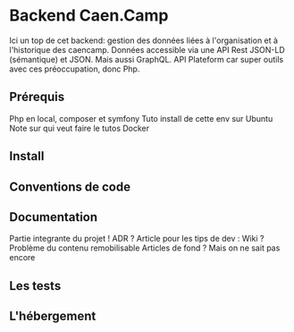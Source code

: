 # Backend Caen.Camp

Ici un top de cet backend: gestion des données liées à l'organisation et à l'historique des caencamp. Données accessible via une API Rest JSON-LD (sémantique) et JSON. Mais aussi GraphQL.
API Plateform car super outils avec ces préoccupation, donc Php.

## Prérequis

Php en local, composer et symfony
Tuto install de cette env sur Ubuntu
Note sur qui veut faire le tutos Docker

## Install

## Conventions de code

## Documentation

Partie integrante du projet !
ADR ?
Article pour les tips de dev : Wiki ? Problème du contenu remobilisable
Articles de fond ? Mais on ne sait pas encore

## Les tests

## L'hébergement
